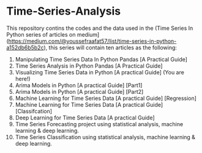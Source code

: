 # Time-Series-Analysis

This repository contins the codes and the data used in the (Time Series In Python series of articles on medium](https://medium.com/@youssefraafat57/list/time-series-in-python-a152db6b5b2c), this series will contain ten articles as the following:

1. Manipulating Time Series Data In Python Pandas [A Practical Guide]
2. Time Series Analysis in Python Pandas [A Practical Guide] 
3. Visualizing Time Series Data in Python [A practical Guide] (You are here!)
4. Arima Models in Python [A practical Guide] [Part1]
5. Arima Models in Python [A practical Guide] [Part2]
6. Machine Learning for Time Series Data [A practical Guide] [Regression]
7. Machine Learning for Time Series Data [A practical Guide] [Classifcation]
8. Deep Learning for Time Series Data [A practical Guide] 
9. Time Series Forecasting project using statistical analysis, machine learning & deep learning.
10. Time Series Classification using statistical analysis, machine learning & deep learning.
